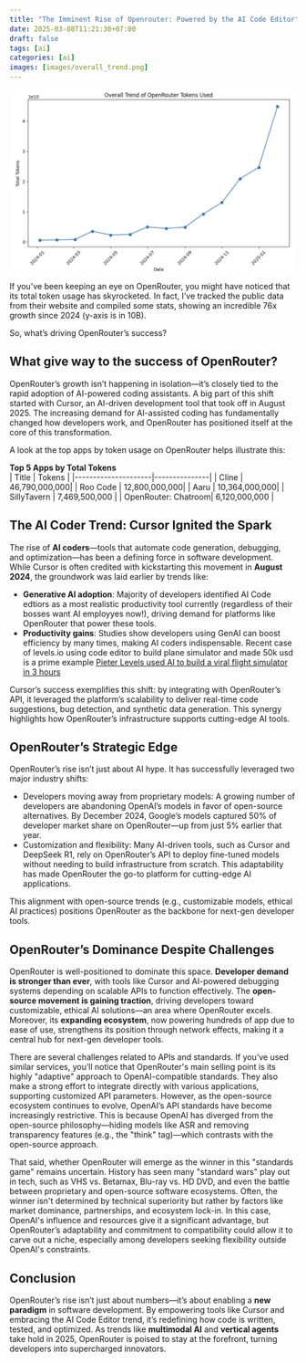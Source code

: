 ```yaml
---
title: "The Imminent Rise of Openrouter: Powered by the AI Code Editor"
date: 2025-03-08T11:21:30+07:00
draft: false
tags: [ai]
categories: [ai]
images: [images/overall_trend.png]
---
```


![](images/overall_trend.png)

If you’ve been keeping an eye on OpenRouter, you might have noticed that its total token usage has skyrocketed. In fact, I’ve tracked the public data from their website and compiled some stats, showing an incredible 76x growth since 2024 (y-axis is in 10B).

So, what’s driving OpenRouter’s success?

## What give way to the success of OpenRouter?

OpenRouter’s growth isn’t happening in isolation—it’s closely tied to the rapid adoption of AI-powered coding assistants. A big part of this shift started with Cursor, an AI-driven development tool that took off in August 2025. The increasing demand for AI-assisted coding has fundamentally changed how developers work, and OpenRouter has positioned itself at the core of this transformation.

A look at the top apps by token usage on OpenRouter helps illustrate this:

**Top 5 Apps by Total Tokens**  
| Title               | Tokens        |
|---------------------|---------------|
| Cline               | 46,790,000,000|
| Roo Code            | 12,800,000,000|
| Aaru                | 10,364,000,000|
| SillyTavern         | 7,469,500,000 |
| OpenRouter: Chatroom| 6,120,000,000 |


## The AI Coder Trend: Cursor Ignited the Spark  
The rise of **AI coders**—tools that automate code generation, debugging, and optimization—has been a defining force in software development. While Cursor is often credited with kickstarting this movement in **August 2024**, the groundwork was laid earlier by trends like:  
- **Generative AI adoption**: Majority of developers identified AI Code edtiors as a most realistic productivity tool currently (regardless of their bosses want AI employyes now!), driving demand for platforms like OpenRouter that power these tools.  
- **Productivity gains**: Studies show developers using GenAI can boost efficiency by many times, making AI coders indispensable. Recent case of levels.io using code editor to build plane simulator and made 50k usd is a prime example [Pieter Levels used AI to build a viral flight simulator in 3 hours ](https://www.indiehackers.com/post/tech/pieter-levels-used-ai-to-build-a-viral-flight-simulator-in-3-hours-with-no-background-in-game-development-7CPfMr1yRLEwH6cC8xhE#:~:text=Pieter%20Levels%20used%20AI%20to%20build%20a%203D%20flight%20simulator,crash%E2%80%A6%20in%20a%20good%20way.&text=If%20you%20haven't%20heard,having%20zero%20game%20dev%20experience.)  

Cursor’s success exemplifies this shift: by integrating with OpenRouter’s API, it leveraged the platform’s scalability to deliver real-time code suggestions, bug detection, and synthetic data generation. This synergy highlights how OpenRouter’s infrastructure supports cutting-edge AI tools.  


## OpenRouter’s Strategic Edge
OpenRouter’s rise isn’t just about AI hype. It has successfully leveraged two major industry shifts:
- Developers moving away from proprietary models: A growing number of developers are abandoning OpenAI’s models in favor of open-source alternatives. By December 2024, Google’s models captured 50% of developer market share on OpenRouter—up from just 5% earlier that year.
- Customization and flexibility: Many AI-driven tools, such as Cursor and DeepSeek R1, rely on OpenRouter’s API to deploy fine-tuned models without needing to build infrastructure from scratch. This adaptability has made OpenRouter the go-to platform for cutting-edge AI applications.

This alignment with open-source trends (e.g., customizable models, ethical AI practices) positions OpenRouter as the backbone for next-gen developer tools.

## OpenRouter’s Dominance Despite Challenges
OpenRouter is well-positioned to dominate this space. **Developer demand is stronger than ever**, with tools like Cursor and AI-powered debugging systems depending on scalable APIs to function effectively. The **open-source movement is gaining traction**, driving developers toward customizable, ethical AI solutions—an area where OpenRouter excels. Moreover, its **expanding ecosystem**, now powering hundreds of app due to ease of use, strengthens its position through network effects, making it a central hub for next-gen developer tools.

There are several challenges related to APIs and standards. If you’ve used similar services, you’ll notice that OpenRouter's main selling point is its highly "adaptive" approach to OpenAI-compatible standards. They also make a strong effort to integrate directly with various applications, supporting customized API parameters. However, as the open-source ecosystem continues to evolve, OpenAI’s API standards have become increasingly restrictive. This is because OpenAI has diverged from the open-source philosophy—hiding models like ASR and removing transparency features (e.g., the "think" tag)—which contrasts with the open-source approach.

That said, whether OpenRouter will emerge as the winner in this "standards game" remains uncertain. History has seen many "standard wars" play out in tech, such as VHS vs. Betamax, Blu-ray vs. HD DVD, and even the battle between proprietary and open-source software ecosystems. Often, the winner isn't determined by technical superiority but rather by factors like market dominance, partnerships, and ecosystem lock-in. In this case, OpenAI's influence and resources give it a significant advantage, but OpenRouter’s adaptability and commitment to compatibility could allow it to carve out a niche, especially among developers seeking flexibility outside OpenAI's constraints.

## Conclusion  
OpenRouter’s rise isn’t just about numbers—it’s about enabling a **new paradigm** in software development. By empowering tools like Cursor and embracing the AI Code Editor trend, it’s redefining how code is written, tested, and optimized. As trends like **multimodal AI** and **vertical agents** take hold in 2025, OpenRouter is poised to stay at the forefront, turning developers into supercharged innovators.  
